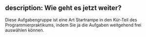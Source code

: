 description: Wie geht es jetzt weiter?
---
Diese Aufgabengruppe ist eine Art Startrampe in den Kür-Teil des Programmierpraktikums,
indem Sie ja die Aufgaben weitgehend frei auswählen können.

